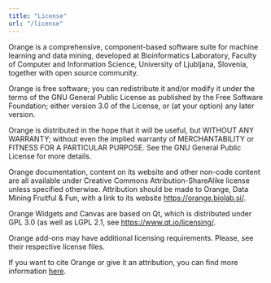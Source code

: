 ```yaml
---
title: "License"
url: "/license"
---
```


Orange is a comprehensive, component-based software suite for machine learning and data mining, developed at Bioinformatics Laboratory, Faculty of Computer and Information Science, University of Ljubljana, Slovenia, together with open source community.

Orange is free software; you can redistribute it and/or modify it under the terms of the GNU General Public License as published by the Free Software Foundation; either version 3.0 of the License, or (at your option) any later version.

Orange is distributed in the hope that it will be useful, but WITHOUT ANY WARRANTY; without even the implied warranty of MERCHANTABILITY or FITNESS FOR A PARTICULAR PURPOSE. See the GNU General Public License for more details.

Orange documentation, content on its website and other non-code content are all available under Creative Commons Attribution-ShareAlike license unless specified otherwise. Attribution should be made to Orange, Data Mining Fruitful & Fun, with a link to its website <a href="https://orange.biolab.si/">https://orange.biolab.si/</a>.

Orange Widgets and Canvas are based on Qt, which is distributed under GPL 3.0 (as well as LGPL 2.1, see <a href="https://www.qt.io/licensing/">https://www.qt.io/licensing/</a>.

Orange add-ons may have additional licensing requirements. Please, see their respective license files.

If you want to cite Orange or give it an attribution, you can find more information <a href="/citation">here</a>.

